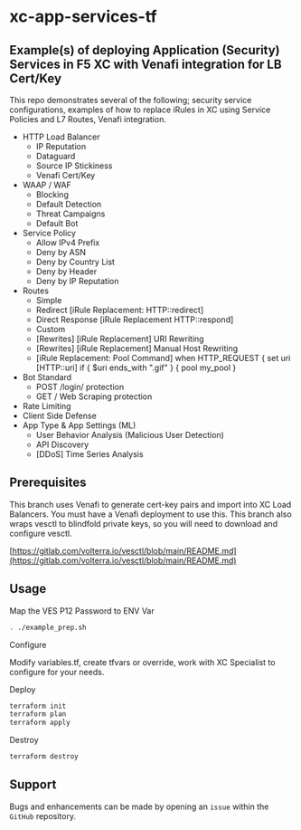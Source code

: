 # xc-app-services-tf

## Example(s) of deploying Application (Security) Services in F5 XC with Venafi integration for LB Cert/Key

This repo demonstrates several of the following; security service configurations, examples of how to replace iRules in XC using Service Policies and L7 Routes, Venafi integration.

- HTTP Load Balancer
  - IP Reputation
  - Dataguard
  - Source IP Stickiness
  - Venafi Cert/Key
- WAAP / WAF
  - Blocking
  - Default Detection
  - Threat Campaigns
  - Default Bot
- Service Policy
  - Allow IPv4 Prefix
  - Deny by ASN
  - Deny by Country List
  - Deny by Header
  - Deny by IP Reputation
- Routes
  - Simple
  - Redirect [iRule Replacement: HTTP::redirect]
  - Direct Response [iRule Replacement HTTP::respond]
  - Custom
  - [Rewrites] [iRule Replacement] URI Rewriting
  - [Rewrites] [iRule Replacement] Manual Host Rewriting
  - [iRule Replacement: Pool Command] when HTTP_REQUEST { set uri [HTTP::uri] if { $uri ends_with ".gif" } { pool my_pool }
- Bot Standard
  - POST /login/ protection
  - GET / Web Scraping protection
- Rate Limiting
- Client Side Defense
- App Type & App Settings (ML)
  - User Behavior Analysis (Malicious User Detection)
  - API Discovery
  - [DDoS] Time Series Analysis

## Prerequisites

This branch uses Venafi to generate cert-key pairs and import into XC Load Balancers.  You must have a Venafi deployment to use this.  This branch also wraps vesctl to blindfold private keys, so you will need to download and configure vesctl.

[https://gitlab.com/volterra.io/vesctl/blob/main/README.md](https://gitlab.com/volterra.io/vesctl/blob/main/README.md)

## Usage

Map the VES P12 Password to ENV Var

```bash
. ./example_prep.sh
```

Configure

Modify variables.tf, create tfvars or override, work with XC Specialist to configure for your needs.

Deploy

```bash
terraform init
terraform plan
terraform apply
```

Destroy

```bash
terraform destroy
```

## Support

Bugs and enhancements can be made by opening an `issue` within the `GitHub` repository.
